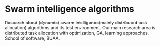 # Swarm intelligence algorithms
Research about (dynamic) swarm intelligence(mainly distributed task allocation) algorithms and its test environment.
Our main research area is distributed task allocation with optimization, GA, learning approaches.
School of software, BUAA.

